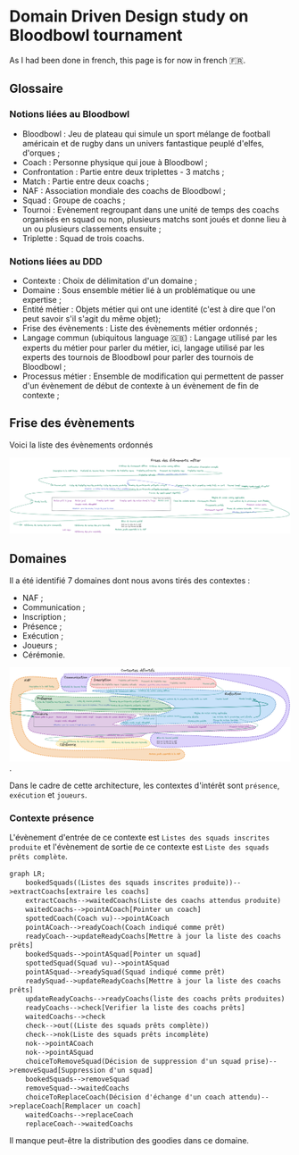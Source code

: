 # Domain Driven Design study on Bloodbowl tournament

As I had been done in french, this page is for now in french :fr:.

## Glossaire

### Notions liées au Bloodbowl

- Bloodbowl : Jeu de plateau qui simule un sport mélange de football américain et de rugby dans un univers fantastique peuplé d'elfes, d'orques ;
- Coach : Personne physique qui joue à Bloodbowl ;
- Confrontation : Partie entre deux triplettes - 3 matchs ;
- Match : Partie entre deux coachs ;
- NAF : Association mondiale des coachs de Bloodbowl ;
- Squad : Groupe de coachs ;
- Tournoi : Evènement regroupant dans une unité de temps des coachs organisés en squad ou non, plusieurs matchs sont joués et donne lieu à un ou plusieurs classements ensuite ;
- Triplette : Squad de trois coachs.

### Notions liées au DDD

- Contexte : Choix de délimitation d'un domaine ;
- Domaine : Sous ensemble métier lié à un problématique ou une expertise ;
- Entité métier : Objets métier qui ont une identité (c'est à dire que l'on peut savoir s'il s'agit du même objet);
- Frise des évènements : Liste des évènements métier ordonnés ;
- Langage commun (ubiquitous language :gb:) : Langage utilisé par les experts du métier pour parler du métier, ici, langage utilisé par les experts des tournois de Bloodbowl pour parler des tournois de Bloodbowl ;
- Processus métier : Ensemble de modification qui permettent de passer d'un évènement de début de contexte à un évènement de fin de contexte ;

## Frise des évènements

Voici la liste des évènements ordonnés

![Frise des évènements](./frise-evenements-2022-08-25.png)

## Domaines

Il a été identifié 7 domaines dont nous avons tirés des contextes :

- NAF ;
- Communication ;
- Inscription ;
- Présence ;
- Exécution ;
- Joueurs ;
- Cérémonie.

![Contextes délimités](./ddd-seance-4-2022-08-26.png).

Dans le cadre de cette architecture, les contextes d'intérêt sont `présence`, `exécution` et `joueurs`.

### Contexte présence

L'évènement d'entrée de ce contexte est `Listes des squads inscrites produite` et l'évènement de sortie de ce contexte est `Liste des squads prêts complète`.

```mermaid
graph LR;
    bookedSquads((Listes des squads inscrites produite))-->extractCoachs[extraire les coachs]
    extractCoachs-->waitedCoachs(Liste des coachs attendus produite)
    waitedCoachs-->pointACoach[Pointer un coach]
    spottedCoach(Coach vu)-->pointACoach
    pointACoach-->readyCoach(Coach indiqué comme prêt)
    readyCoach-->updateReadyCoachs[Mettre à jour la liste des coachs prêts]
    bookedSquads-->pointASquad[Pointer un squad]
    spottedSquad(Squad vu)-->pointASquad
    pointASquad-->readySquad(Squad indiqué comme prêt)
    readySquad-->updateReadyCoachs[Mettre à jour la liste des coachs prêts]
    updateReadyCoachs-->readyCoachs(liste des coachs prêts produites)
    readyCoachs-->check[Verifier la liste des coachs prêts]
    waitedCoachs-->check
    check-->out((Liste des squads prêts complète))
    check-->nok(Liste des squads prêts incomplète)
    nok-->pointACoach
    nok-->pointASquad
    choiceToRemoveSquad(Décision de suppression d'un squad prise)-->removeSquad[Suppression d'un squad]
    bookedSquads-->removeSquad
    removeSquad-->waitedCoachs
    choiceToReplaceCoach(Décision d'échange d'un coach attendu)-->replaceCoach[Remplacer un coach]
    waitedCoachs-->replaceCoach
    replaceCoach-->waitedCoachs
```

Il manque peut-être la distribution des goodies dans ce domaine.